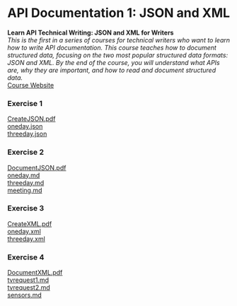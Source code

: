 # API Documentation 1: JSON and XML
**Learn API Technical Writing: JSON and XML for Writers**  
_This is the first in a series of courses for technical writers who want to learn how to write API documentation. This course teaches how to document structured data, focusing on the two most popular structured data formats: JSON and XML. By the end of the course, you will understand what APIs are, why they are important, and how to read and document structured data._  
[Course Website](https://www.udemy.com/api-documentation-1-json-and-xml/)

### Exercise 1
[CreateJSON.pdf](./CreateJSON.pdf)  
[oneday.json](./oneday.json)  
[threeday.json](./threeday.json)  

### Exercise 2
[DocumentJSON.pdf](./DocumentJSON.pdf)  
[oneday.md](./oneday.md)  
[threeday.md](./threeday.md)  
[meeting.md](./meeting.md)  
  
### Exercise 3
[CreateXML.pdf](./CreateXML.pdf)  
[oneday.xml](./oneday.xml)  
[threeday.xml](./threeday.xml)  

### Exercise 4
[DocumentXML.pdf](./DocumentXML.pdf)  
[tvrequest1.md](./tvrequest1.md)  
[tvrequest2.md](./tvrequest2.md)  
[sensors.md](./sensors.md)  
